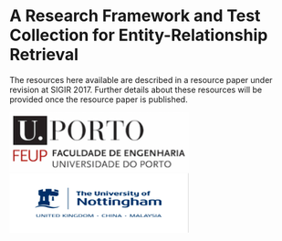 # A Research Framework and Test Collection for Entity-Relationship Retrieval




The resources here available are described in a resource paper under revision at SIGIR 2017. Further details about these resources will be provided once the resource paper is published.















<img src="https://github.com/sigirelink/RELink/blob/master/university-of-porto.png" width="314" height="104" /> <img src="https://github.com/sigirelink/RELink/blob/master/university-of-nottingham.png" width="314" height="104" />



